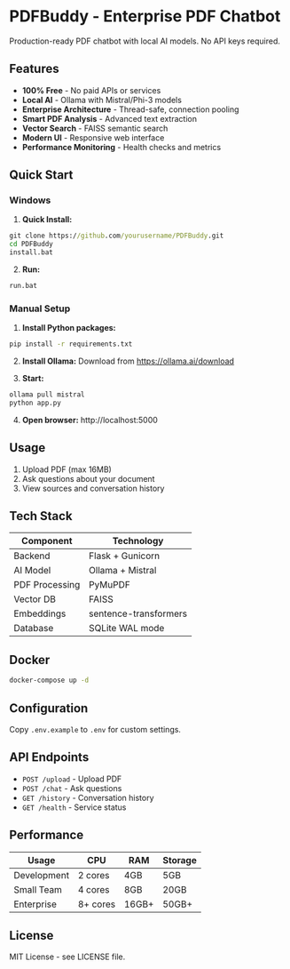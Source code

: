# PDFBuddy - Enterprise PDF Chatbot

Production-ready PDF chatbot with local AI models. No API keys required.

## Features

- **100% Free** - No paid APIs or services
- **Local AI** - Ollama with Mistral/Phi-3 models
- **Enterprise Architecture** - Thread-safe, connection pooling
- **Smart PDF Analysis** - Advanced text extraction
- **Vector Search** - FAISS semantic search
- **Modern UI** - Responsive web interface
- **Performance Monitoring** - Health checks and metrics

## Quick Start

### Windows

1. **Quick Install:**
```cmd
git clone https://github.com/yourusername/PDFBuddy.git
cd PDFBuddy
install.bat
```

2. **Run:**
```cmd
run.bat
```

### Manual Setup

1. **Install Python packages:**
```bash
pip install -r requirements.txt
```

2. **Install Ollama:**
Download from https://ollama.ai/download

3. **Start:**
```bash
ollama pull mistral
python app.py
```

4. **Open browser:**
http://localhost:5000

## Usage

1. Upload PDF (max 16MB)
2. Ask questions about your document
3. View sources and conversation history

## Tech Stack

| Component | Technology |
|-----------|------------|
| Backend | Flask + Gunicorn |
| AI Model | Ollama + Mistral |
| PDF Processing | PyMuPDF |
| Vector DB | FAISS |
| Embeddings | sentence-transformers |
| Database | SQLite WAL mode |

## Docker

```bash
docker-compose up -d
```

## Configuration

Copy `.env.example` to `.env` for custom settings.

## API Endpoints

- `POST /upload` - Upload PDF
- `POST /chat` - Ask questions
- `GET /history` - Conversation history
- `GET /health` - Service status

## Performance

| Usage | CPU | RAM | Storage |
|-------|-----|-----|---------|
| Development | 2 cores | 4GB | 5GB |
| Small Team | 4 cores | 8GB | 20GB |
| Enterprise | 8+ cores | 16GB+ | 50GB+ |

## License

MIT License - see LICENSE file.
